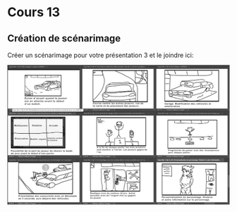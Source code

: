 # Cours 13
## Création de scénarimage
Créer un scénarimage pour votre présentation 3 et le joindre ici: 

![carte](https://github.com/Calvin971/Journal_de_Bord_semaines_8_15/blob/main/Images/ssssssss.png)
